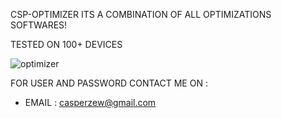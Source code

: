 CSP-OPTIMIZER ITS A COMBINATION OF ALL OPTIMIZATIONS SOFTWARES!


TESTED ON 100+ DEVICES




![optimizer](https://github.com/CASPERzew/CSP-OPTIMIZER-v1.0.0-/assets/69422046/5fb5e5dd-5ea3-44ec-9a75-ec2752de0e95)




FOR USER AND PASSWORD CONTACT ME ON :
- EMAIL : casperzew@gmail.com
